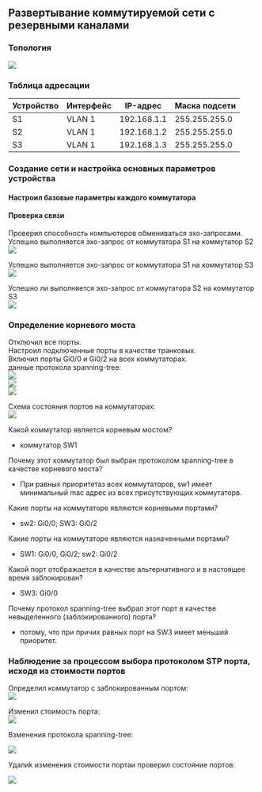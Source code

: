 
## Развертывание коммутируемой сети с резервными каналами  

### 	Топология
![](https://github.com/permakov/otus/blob/main/lab7/Schema.jpg)   

### 	Таблица адресации  

Устройство |	Интерфейс	| IP-адрес |	Маска подсети
---------- | ---------- | ------- |--------------
S1 |	VLAN 1 | 192.168.1.1 |	255.255.255.0
S2 |	VLAN 1 |	192.168.1.2	| 255.255.255.0
S3 |	VLAN 1 |	192.168.1.3 |	255.255.255.0

### Создание сети и настройка основных параметров устройства  
#### Настроил базовые параметры каждого коммутатора

#### Проверка связи  
Проверил способность компьютеров обмениваться эхо-запросами.  
Успешно выполняется эхо-запрос от коммутатора S1 на коммутатор S2  
![](https://github.com/permakov/otus/blob/main/lab7/ping_sw1_sw2.jpg)  

Успешно выполняется эхо-запрос от коммутатора S1 на коммутатор S3  
![](https://github.com/permakov/otus/blob/main/lab7/ping_sw1_sw3.jpg)  

Успешно ли выполняется эхо-запрос от коммутатора S2 на коммутатор S3  
![](https://github.com/permakov/otus/blob/main/lab7/ping_sw2_sw3.jpg)  

### Определение корневого моста

Отключил все порты.  
Настроил подключенные порты в качестве транковых.  
Включил порты Gi0/0 и Gi0/2 на всех коммутаторах.  
данные протокола spanning-tree:  
![](https://github.com/permakov/otus/blob/main/lab7/SW1_span_1.jpg)  
![](https://github.com/permakov/otus/blob/main/lab7/SW2_span_1.jpg)  
![](https://github.com/permakov/otus/blob/main/lab7/SW3_span_1.jpg)   

Схема состояния портов на коммутаторах:  
![](https://github.com/permakov/otus/blob/main/lab7/Shema_STP_ports.jpg)  


Какой коммутатор является корневым мостом?  
- коммутатор SW1  

Почему этот коммутатор был выбран протоколом spanning-tree в качестве корневого моста?  
- При равных приоритетаз всех коммутаторов, sw1 имеет минимальный mac адрес из всех присутствующих коммутаторв.  

Какие порты на коммутаторе являются корневыми портами?
- sw2: Gi0/0; SW3: Gi0/2  

Какие порты на коммутаторе являются назначенными портами?  
- SW1: Gi0/0, Gi0/2; sw2: Gi0/2   

Какой порт отображается в качестве альтернативного и в настоящее время заблокирован?  
- SW3: Gi0/0  

Почему протокол spanning-tree выбрал этот порт в качестве невыделенного (заблокированного) порта?  
- потому, что при причих равных порт на SW3 имеет меньший приоритет.  

### Наблюдение за процессом выбора протоколом STP порта, исходя из стоимости портов  

Определил коммутатор с заблокированным портом:  
![](https://github.com/permakov/otus/blob/main/lab7/SW3_span_1.jpg)  

Изменил стоимость порта:  
![](https://github.com/permakov/otus/blob/main/lab7/SW3_span_2.jpg)  

Bзменения протокола spanning-tree:

![](https://github.com/permakov/otus/blob/main/lab7/SW3_span_3.jpg)  

Удалиk изменения стоимости портаи проверил состояние портов:  

![](https://github.com/permakov/otus/blob/main/lab7/SW3_span_4.jpg)  













